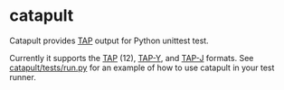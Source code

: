 catapult
========

Catapult provides [TAP](http://testanything.org/) output for Python unittest test.

Currently it supports the [TAP][] (12), [TAP-Y][], and [TAP-J][] formats. See
[catapult/tests/run.py][] for an example of how to use catapult in your test runner.

[TAP]: http://testanything.org/tap-specification.html
[TAP-Y]: https://github.com/rubyworks/tapout/wiki/TAP-Y-J-Specification
[TAP-J]: https://github.com/rubyworks/tapout/wiki/TAP-Y-J-Specification
[catapult/tests/run.py]: https://github.com/jcelliott/catapult/blob/master/catapult/tests/run.py

